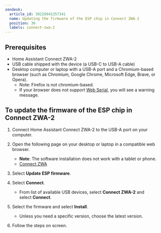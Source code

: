 ```yaml
---
zendesk:
  article_id: 30226941357341
  name: Updating the firmware of the ESP chip in Connect ZWA-2
  position: 30
  labels: connect-zwa-2
---
```


## Prerequisites

- Home Assistant Connect ZWA-2
- USB cable shipped with the device (a USB-C to USB-A cable)
- Desktop computer or laptop with a USB-A port and a Chromium-based browser (such as Chromium, Google Chrome, Microsoft Edge, Brave, or Opera).
  - Note: Firefox is not chromium-based.
  - If your browser does not support [Web Serial](https://developer.mozilla.org/en-US/docs/Web/API/Web_Serial_API#browser_compatibility), you will see a warning message.

## To update the firmware of the ESP chip in Connect ZWA-2

1. Connect Home Assistant Connect ZWA-2 to the USB-A port on your computer.
2. Open the following page on your desktop or laptop in a compatible web browser.
   - **Note**: The software installation does not work with a tablet or phone.
   - [Connect ZWA](https://home-assistant.github.io/zwa2-toolbox/)

3. Select **Update ESP firmware**.
4. Select **Connect**.
   - From list of available USB devices, select **Connect ZWA-2** and select **Connect**.
5. Select the firmware and select **Install**.
   - Unless you need a specific version, choose the latest version.
6. Follow the steps on screen.

